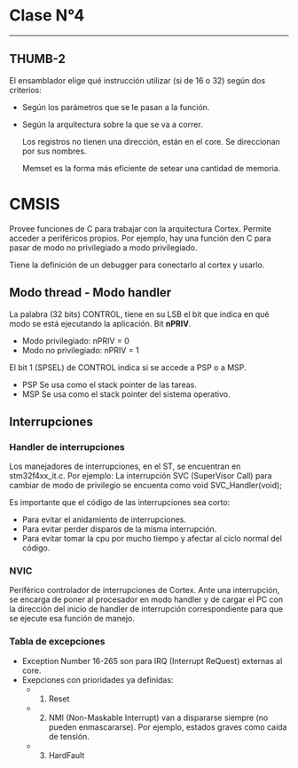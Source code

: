 # Clase N°4
************************************************************************

## THUMB-2
El ensamblador elige qué instrucción utilizar (si de 16 o 32) según dos criterios:
- Según los parámetros que se le pasan a la función.
- Según la arquitectura sobre la que se va a correr.

	Los registros no tienen una dirección, están en el core. Se direccionan por sus nombres.

	Memset es la forma más eficiente de setear una cantidad de memoria.

# CMSIS
Provee funciones de C para trabajar con la arquitectura Cortex. Permite acceder a periféricos propios.
Por ejemplo, hay una función den C para pasar de modo no privilegiado a modo privilegiado.

Tiene la definición de un debugger para conectarlo al cortex y usarlo.


## Modo thread - Modo handler

La palabra (32 bits) CONTROL, tiene en su LSB el bit que indica en qué modo se está ejecutando la aplicación. Bit **nPRIV**.
- Modo privilegiado:	nPRIV = 0
- Modo no privilegiado:	nPRIV = 1

El bit 1 (SPSEL) de CONTROL indica si se accede a PSP o a MSP.
- PSP	Se usa como el stack pointer de las tareas.
- MSP	Se usa como el stack pointer del sistema operativo.

## Interrupciones
### Handler de interrupciones

Los manejadores de interrupciones, en el ST, se encuentran en stm32f4xx_it.c. Por ejemplo:
La interrupción SVC (SuperVisor Call) para cambiar de modo de privilegio se encuenta como void SVC_Handler(void);

Es importante que el código de las interrupciones sea corto:
- Para evitar el anidamiento de interrupciones.
- Para evitar perder disparos de la misma interrupción.
- Para evitar tomar la cpu por mucho tiempo y afectar al ciclo normal del código.

### NVIC
Periférico controlador de interrupciones de Cortex.
Ante una interrupción, se encarga de poner al procesador en modo handler y de cargar el PC con la dirección del inicio de handler de
interrupción correspondiente para que se ejecute esa función de manejo.

### Tabla de excepciones
- Exception Number 16-265 son para IRQ (Interrupt ReQuest) externas al core.
- Exepciones con prioridades ya definidas:
	- 1. Reset
	- 2. NMI (Non-Maskable Interrupt) van a dispararse siempre (no pueden enmascararse). Por ejemplo, estados graves como caída de tensión.
	- 3. HardFault
